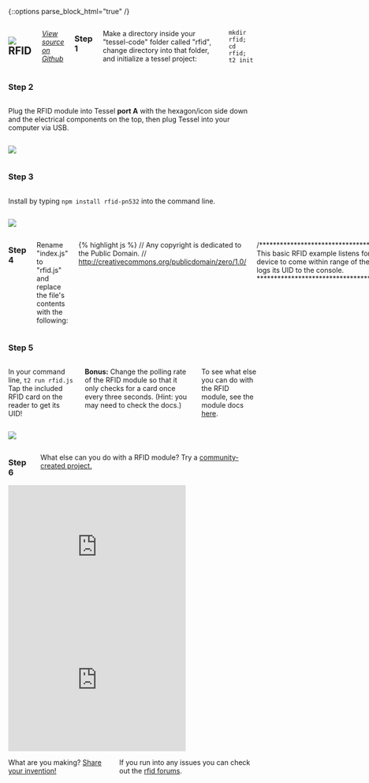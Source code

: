 {::options parse_block_html="true" /}

<div class="row">
<div class="large-12 columns">

## <img class="constrain-sm" src="//i.imgur.com/JsHkR2D.png"> RFID

[<i class="fa fa-github"> View source on Github</i>](https://github.com/tessel/rfid-pn532)

### Step 1

Make a directory inside your "tessel-code" folder called "rfid", change directory into that folder, and initialize a tessel project:

`mkdir rfid; cd rfid; t2 init`

</div>
</div>

<div class="row">
<div class="large-12 columns">

### Step 2

</div>
</div>

<div class="row">
<div class="large-6 columns">

Plug the RFID module into Tessel **port A** with the hexagon/icon side down and the electrical components on the top, then plug Tessel into your computer via USB.

</div>
<div class="large-6 columns">

![](http://i.imgur.com/aYlr7Bd.jpg)

</div>
</div>

<div class="row">
<div class="large-12 columns">

### Step 3

</div>
</div>

<div class="row">
<div class="large-6 columns">

Install by typing `npm install rfid-pn532` into the command line.

</div>
<div class="large-6 columns">

![](//i.imgur.com/JPTWSFj.jpg)

</div>
</div>

<div class="row">
<div class="large-12 columns">

### Step 4

Rename "index.js" to "rfid.js" and replace the file's contents with the following:

{% highlight js %}
// Any copyright is dedicated to the Public Domain.
// http://creativecommons.org/publicdomain/zero/1.0/

/*********************************************
This basic RFID example listens for an RFID
device to come within range of the module,
then logs its UID to the console.
*********************************************/

var tessel = require('tessel');
var rfidlib = require('rfid-pn532');

var rfid = rfidlib.use(tessel.port['A']);

rfid.on('ready', function (version) {
  console.log('Ready to read RFID card');

  rfid.on('data', function(card) {
    console.log('UID:', card.uid.toString('hex'));
  });
});

rfid.on('error', function (err) {
  console.error(err);
});
{% endhighlight %}

Save the file.

</div>
</div>

<div class="row">
<div class="large-12 columns">

### Step 5

</div>
</div>

<div class="row">
<div class="large-6 columns">

In your command line, `t2 run rfid.js` Tap the included RFID card on the reader to get its UID!  

**Bonus:** Change the polling rate of the RFID module so that it only checks for a card once every three seconds. (Hint: you may need to check the docs.)  

To see what else you can do with the RFID module, see the module docs [here](https://github.com/tessel/rfid-pn532).

</div>
<div class="large-6 columns">

![](http://i.imgur.com/6nA6hJy.gif)

</div>
</div>

<div class="row">
<div class="large-12 columns">

### Step 6

What else can you do with a RFID module? Try a [community-created project.](http://tessel.io/projects)

</div>
</div>

<div class="row">
<div class="large-6 columns left">
<iframe frameborder="0" height="270" scrolling="no" src="http://tessel.hackster.io/ifoundthemeaningoflife/rfid-process-tracker/embed" width="360"></iframe>
</div>

<div class="large-6 columns left">
<iframe frameborder="0" height="270" scrolling="no" src="http://tessel.hackster.io/ifoundthemeaningoflife/rfid-authorization/embed" width="360"></iframe>
</div>
</div>

<div class="row">
<div class="large-12 columns">

What are you making? [Share your invention!](http://tessel.hackster.io/)

If you run into any issues you can check out the [rfid forums](https://forums.tessel.io/c/modules/rfid).

</div>
</div>
